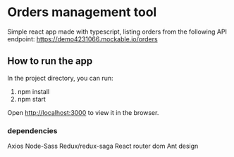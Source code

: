 # Orders management tool

Simple react app made with typescript, listing orders from the following API endpoint: https://demo4231066.mockable.io/orders

## How to run the app

In the project directory, you can run:

1. npm install
2. npm start

Open [http://localhost:3000](http://localhost:3000) to view it in the browser.

### dependencies

Axios
Node-Sass
Redux/redux-saga
React router dom
Ant design
